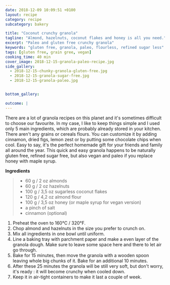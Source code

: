 ```yaml
---
date: 2018-12-09 10:09:51 +0100
layout: recipe
category: recipe
subcategory: bakery

title: "Coconut crunchy granola"
tagline: "Almond, hazelnuts, coconut flakes and honey is all you need."
excerpt: "Paleo and gluten free crunchy granola"
keywords: "gluten free, granola, paleo, flourless, refined sugar less"
tags: [gluten free, grain gree, vegan]
cooking_time: 40 min
cover_image: 2018-12-15-granola-paleo-recipe.jpg
side_gallery:
  - 2018-12-15-chunky-granola-gluten-free.jpg
  - 2018-12-15-granola-sugar-free.jpg
  - 2018-12-15-granola-paleo.jpg


bottom_gallery:

outcome: |
---
```


There are a lot of granola recipes on this planet and it's sometimes difficult to choose our favourite. In my case, I like to keep things simple and I used only 5 main ingredients, which are probably already stored in your kitchen. There aren't any grains or cereals flours. You can customize it by adding cinnamon, dried figs, lemon zest or by putting some chocolate chips when cool. Easy to say, it's the perfect homemade gift for your friends and family all around the year. This quick and easy granola happens to be naturally gluten free, refined sugar free, but also vegan and paleo if you replace honey with maple syrup.

__Ingredients__

> - 60 g  / 2 oz almonds
> - 60 g / 2 oz hazelnuts
> - 100 g / 3,5 oz sugarless coconut flakes
> - 120 g / 4,2 oz almond flour
> - 100 g / 3,5 oz honey (or maple syrup for vegan version)
> - a pinch of salt
> - cinnamon (optional)

1. Preheat the oven to 160°C / 320°F.
2. Chop almond and hazelnuts in the size you prefer to crunch on.
3. Mix all ingredients in one bowl until uniform.
4. Line a baking tray with parchment paper and make a even layer of the granola dough. Make sure to leave some space here and there to let air go through.
5. Bake for 15 minutes, then move the granola with a wooden spoon leaving whole big chunks of it. Bake for an additional 10 minutes.
6. After these 25 minutes the granola will be still very soft, but don't worry, it's ready : it will become crunchy when cooled down.
7. Keep it in air-tight containers to make it last a couple of week.
